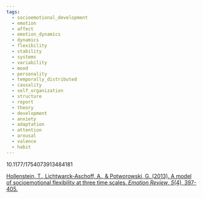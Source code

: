 ```yaml
---
tags:
  - socioemotional_development
  - emotion
  - affect
  - emotion_dynamics
  - dynamics
  - flexibility
  - stability
  - systems
  - variability
  - mood
  - personality
  - temporally_distributed
  - causality
  - self_organization
  - structure
  - report
  - theory
  - development
  - anxiety
  - adaptation
  - attention
  - arousal
  - valence
  - habit
---
```

10.1177/1754073913484181

[Hollenstein, T., Lichtwarck-Aschoff, A., & Potworowski, G. (2013). A model of socioemotional flexibility at three time scales. _Emotion Review_, _5_(4), 397-405.](https://journals.sagepub.com/doi/pdf/10.1177/1754073913484181?casa_token=-xrnzI6UXtcAAAAA:gaSAsplTnLnA_Tue2ruaDShtFgnGm2cHEQRGHkGGa_TMg97ziY3-UkbE3M61_9m5NJ-P5OcQGk5c)